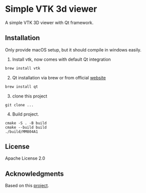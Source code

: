# Simple VTK 3d viewer
A simple VTK 3D viewer with Qt framework.


## Installation
Only provide macOS setup, but it should compile in windows easily.
1. Install vtk, now comes with default Qt integration
```sh
brew install vtk
```

2. Qt installation via brew or from official [website](https://www.qt.io/download-dev) 
```sh
brew install qt
```

3. clone this project
```
git clone ...
```

4. Build project.
```
cmake -S . -B build
cmake --build build
./build/MM804A1
```


## License
Apache License 2.0

## Acknowledgments
Based on this [project](https://github.com/martijnkoopman/Qt-VTK-viewer).
